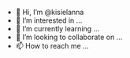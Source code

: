 - 👋 Hi, I’m @kisielanna
- 👀 I’m interested in ...
- 🌱 I’m currently learning ...
- 💞️ I’m looking to collaborate on ...
- 📫 How to reach me ...

<!---
kisielanna/kisielanna is a ✨ special ✨ repository because its `README.md` (this file) appears on your GitHub profile.
You can click the Preview link to take a look at your changes.
--->
